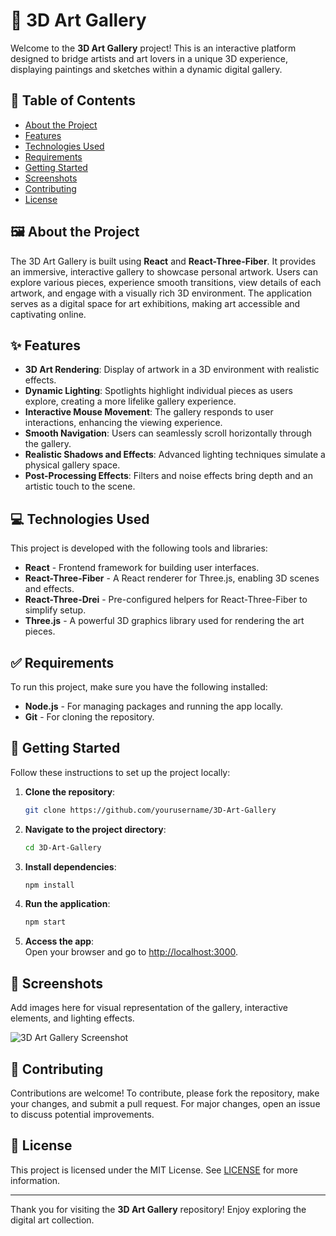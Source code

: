 # 🎨 3D Art Gallery

Welcome to the **3D Art Gallery** project! This is an interactive platform designed to bridge artists and art lovers in a unique 3D experience, displaying paintings and sketches within a dynamic digital gallery.

## 📖 Table of Contents

- [About the Project](#about-the-project)
- [Features](#features)
- [Technologies Used](#technologies-used)
- [Requirements](#requirements)
- [Getting Started](#getting-started)
- [Screenshots](#screenshots)
- [Contributing](#contributing)
- [License](#license)

## 🖼️ About the Project

The 3D Art Gallery is built using **React** and **React-Three-Fiber**. It provides an immersive, interactive gallery to showcase personal artwork. Users can explore various pieces, experience smooth transitions, view details of each artwork, and engage with a visually rich 3D environment. The application serves as a digital space for art exhibitions, making art accessible and captivating online.

## ✨ Features

- **3D Art Rendering**: Display of artwork in a 3D environment with realistic effects.
- **Dynamic Lighting**: Spotlights highlight individual pieces as users explore, creating a more lifelike gallery experience.
- **Interactive Mouse Movement**: The gallery responds to user interactions, enhancing the viewing experience.
- **Smooth Navigation**: Users can seamlessly scroll horizontally through the gallery.
- **Realistic Shadows and Effects**: Advanced lighting techniques simulate a physical gallery space.
- **Post-Processing Effects**: Filters and noise effects bring depth and an artistic touch to the scene.

## 💻 Technologies Used

This project is developed with the following tools and libraries:

- **React** - Frontend framework for building user interfaces.
- **React-Three-Fiber** - A React renderer for Three.js, enabling 3D scenes and effects.
- **React-Three-Drei** - Pre-configured helpers for React-Three-Fiber to simplify setup.
- **Three.js** - A powerful 3D graphics library used for rendering the art pieces.

## ✅ Requirements

To run this project, make sure you have the following installed:

- **Node.js** - For managing packages and running the app locally.
- **Git** - For cloning the repository.

## 🚀 Getting Started

Follow these instructions to set up the project locally:

1. **Clone the repository**:
    ```bash
    git clone https://github.com/yourusername/3D-Art-Gallery
    ```

2. **Navigate to the project directory**:
    ```bash
    cd 3D-Art-Gallery
    ```

3. **Install dependencies**:
    ```bash
    npm install
    ```

4. **Run the application**:
    ```bash
    npm start
    ```

5. **Access the app**:  
    Open your browser and go to [http://localhost:3000](http://localhost:3000).

## 📸 Screenshots

Add images here for visual representation of the gallery, interactive elements, and lighting effects.

![3D Art Gallery Screenshot](path-to-screenshot.jpg)

## 🤝 Contributing

Contributions are welcome! To contribute, please fork the repository, make your changes, and submit a pull request. For major changes, open an issue to discuss potential improvements.

## 📄 License

This project is licensed under the MIT License. See [LICENSE](LICENSE) for more information.

---

Thank you for visiting the **3D Art Gallery** repository! Enjoy exploring the digital art collection.

